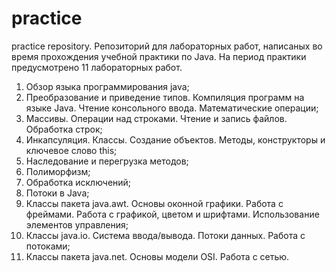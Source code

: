 # practice
practice repository.
Репозиторий для лабораторных работ, написаных во время прохождения учебной практики по Java. На период практики предусмотрено 11 лабораторных работ.
1) Обзор языка программирования java;
2) Преобразование и приведение типов. Компиляция программ на языке Java. Чтение консольного ввода. Математические операции;
3) Массивы. Операции над строками. Чтение и запись файлов. Обработка строк;
4) Инкапсуляция. Классы. Создание объектов. Методы, конструкторы и ключевое слово this;
5) Наследование и перегрузка методов;
6) Полиморфизм;
7) Обработка исключений;
8) Потоки в Java;
9) Классы пакета java.awt. Основы оконной графики. Работа с фреймами. Работа с графикой, цветом и шрифтами. Использование элементов управления;
10) Классы java.io. Система ввода/вывода. Потоки данных. Работа с потоками;
11) Классы пакета java.net. Основы модели OSI. Работа с сетью.
